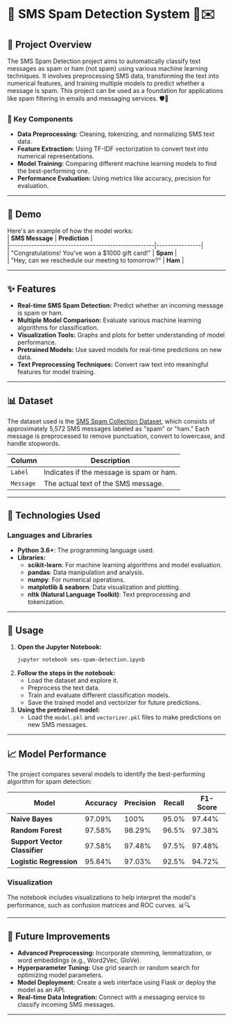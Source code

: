 
# 📲 SMS Spam Detection System 🚫✉️   

## 📝 Project Overview  
The SMS Spam Detection project aims to automatically classify text messages as spam or ham (not spam) using various machine learning techniques. It involves preprocessing SMS data, transforming the text into numerical features, and training multiple models to predict whether a message is spam. This project can be used as a foundation for applications like spam filtering in emails and messaging services. 🛡️📧  

### 🔧 Key Components  
- **Data Preprocessing:** Cleaning, tokenizing, and normalizing SMS text data.  
- **Feature Extraction:** Using TF-IDF vectorization to convert text into numerical representations.  
- **Model Training:** Comparing different machine learning models to find the best-performing one.  
- **Performance Evaluation:** Using metrics like accuracy, precision for evaluation.  

---

## 🎥 Demo  
Here's an example of how the model works:  
| **SMS Message**                                     | **Prediction** |  
|----------------------------------------------------|----------------|  
| "Congratulations! You've won a $1000 gift card!"   | **Spam**       |  
| "Hey, can we reschedule our meeting to tomorrow?"  | **Ham**        |  

---

## ✨ Features  
- **Real-time SMS Spam Detection:** Predict whether an incoming message is spam or ham.  
- **Multiple Model Comparison:** Evaluate various machine learning algorithms for classification.  
- **Visualization Tools:** Graphs and plots for better understanding of model performance.  
- **Pretrained Models:** Use saved models for real-time predictions on new data.  
- **Text Preprocessing Techniques:** Convert raw text into meaningful features for model training.  

---

## 📊 Dataset  
The dataset used is the [SMS Spam Collection Dataset](https://archive.ics.uci.edu/ml/datasets/SMS+Spam+Collection), which consists of approximately 5,572 SMS messages labeled as "spam" or "ham." Each message is preprocessed to remove punctuation, convert to lowercase, and handle stopwords.

| **Column**   | **Description**                      |  
|--------------|--------------------------------------|  
| `Label`      | Indicates if the message is spam or ham. |  
| `Message`    | The actual text of the SMS message.        |  

---

## 🧰 Technologies Used  
### Languages and Libraries  
- **Python 3.6+**: The programming language used.  
- **Libraries:**  
  - **scikit-learn**: For machine learning algorithms and model evaluation.  
  - **pandas**: Data manipulation and analysis.  
  - **numpy**: For numerical operations.  
  - **matplotlib & seaborn**: Data visualization and plotting.  
  - **nltk (Natural Language Toolkit)**: Text preprocessing and tokenization.  

---

## 📝 Usage  
1. **Open the Jupyter Notebook:**  
   ```bash  
   jupyter notebook sms-spam-detection.ipynb  
   ```  
2. **Follow the steps in the notebook:**  
   - Load the dataset and explore it.  
   - Preprocess the text data.  
   - Train and evaluate different classification models.  
   - Save the trained model and vectorizer for future predictions.  
3. **Using the pretrained model:**  
   - Load the `model.pkl` and `vectorizer.pkl` files to make predictions on new SMS messages.  

---

## 📈 Model Performance  
The project compares several models to identify the best-performing algorithm for spam detection:  

| **Model**                     | **Accuracy** | **Precision** | **Recall** | **F1-Score** |  
|-------------------------------|--------------|---------------|------------|--------------|  
| **Naive Bayes**               | 97.09%       | 100%          | 95.0%      | 97.44%       |  
| **Random Forest**             | 97.58%       | 98.29%        | 96.5%      | 97.38%       |  
| **Support Vector Classifier** | 97.58%       | 97.48%        | 97.5%      | 97.48%       |  
| **Logistic Regression**       | 95.84%       | 97.03%        | 92.5%      | 94.72%       |  

### Visualization  
The notebook includes visualizations to help interpret the model's performance, such as confusion matrices and ROC curves. 📊🔍  

---

## 🌱 Future Improvements  
- **Advanced Preprocessing:** Incorporate stemming, lemmatization, or word embeddings (e.g., Word2Vec, GloVe).  
- **Hyperparameter Tuning:** Use grid search or random search for optimizing model parameters.  
- **Model Deployment:** Create a web interface using Flask or deploy the model as an API.  
- **Real-time Data Integration:** Connect with a messaging service to classify incoming SMS messages.  

---
